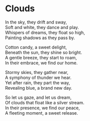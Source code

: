 # Clouds

In the sky, they drift and sway,  
Soft and white, they dance and play.  
Whispers of dreams, they float so high,  
Painting shadows as they pass by.  

Cotton candy, a sweet delight,  
Beneath the sun, they shine so bright.  
A gentle breeze, they start to roam,  
In their embrace, we find our home.  

Stormy skies, they gather near,  
A symphony of thunder we hear.  
Yet after rain, they part the way,  
Revealing blue, a brand new day.  

So let us gaze, and let us dream,  
Of clouds that float like a silver stream.  
In their presence, we find our peace,  
A fleeting moment, a sweet release.